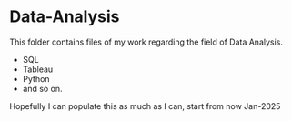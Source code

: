 # Data-Analysis
This folder contains files of my work regarding the field of Data Analysis.
- SQL
- Tableau
- Python
- and so on.

Hopefully I can populate this as much as I can, start from now Jan-2025

